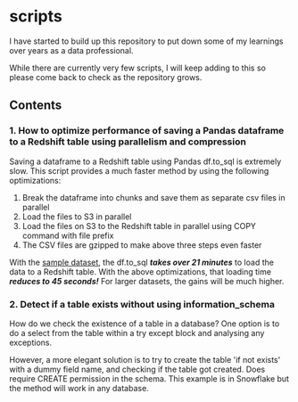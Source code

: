 # scripts

I have started to build up this repository to put down some of my learnings over years as a data professional.

While there are currently very few scripts, I will keep adding to this so please come back to check as the repository grows.

## Contents

### 1. How to optimize performance of saving a Pandas dataframe to a Redshift table using parallelism and compression
Saving a dataframe to a Redshift table using Pandas df.to_sql is extremely slow.
This script provides a much faster method by using the following optimizations:
1. Break the dataframe into chunks and save them as separate csv files in parallel
2. Load the files to S3 in parallel
3. Load the files on S3 to the Redshift table in parallel using COPY command with file prefix
4. The CSV files are gzipped to make above three steps even faster

With the [sample dataset](https://github.com/arindamsinha12/python-scripts/tree/main/data), the
df.to_sql ***takes over 21 minutes*** to load the data to a Redshift table. With the above optimizations,
that loading time ***reduces to 45 seconds!*** For larger datasets, the gains will be much higher.

### 2. Detect if a table exists without using information_schema
How do we check the existence of a table in a database? One option is to do a select from the
table within a try except block and analysing any exceptions.

However, a more elegant solution
is to try to create the table 'if not exists' with a dummy field name, and checking if the table
got created. Does require CREATE permission in the schema. This example is in Snowflake but the
method will work in any database.
